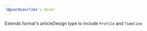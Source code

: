 ```yaml
---
'@guardian/libs': minor
---
```


Extends format's articleDesign type to include `Profile` and `Timeline`
